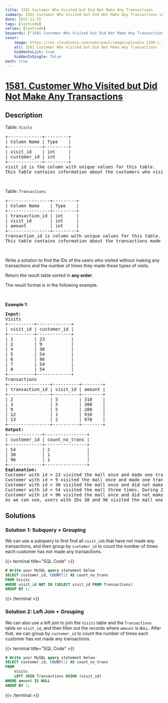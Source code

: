 ```yaml
---
title: 1581 Customer Who Visited but Did Not Make Any Transactions
summary: 1581 Customer Who Visited but Did Not Make Any Transactions LeetCode Solution Explained
date: 2022-11-25
tags: [leetcode]
series: [leetcode]
keywords: ["1581 Customer Who Visited but Did Not Make Any Transactions LeetCode Solution Explained in all languages", "1581 Customer Who Visited but Did Not Make Any Transactions", "LeetCode", "leetcode solution in Python3 C++ Java Go PHP Ruby Swift TypeScript Rust C# JavaScript C", "GeeksforGeeks", "InterviewBit", "Coding Ninjas", "HackerRank", "HackerEarth", "CodeChef", "TopCoder", "AlgoExpert", "freeCodeCamp", "Codeforces", "GitHub", "AtCoder", "Samir Paul"]
cover:
    image: https://res.cloudinary.com/samirpaul/image/upload/w_1100,c_fit,co_rgb:FFFFFF,l_text:Arial_75_bold:1581 Customer Who Visited but Did Not Make Any Transactions - Solution Explained/problem-solving.webp
    alt: 1581 Customer Who Visited but Did Not Make Any Transactions
    hiddenInList: true
    hiddenInSingle: false
math: true
---
```



# [1581. Customer Who Visited but Did Not Make Any Transactions](https://leetcode.com/problems/customer-who-visited-but-did-not-make-any-transactions)


## Description

<p>Table: <code>Visits</code></p>

<pre>
+-------------+---------+
| Column Name | Type    |
+-------------+---------+
| visit_id    | int     |
| customer_id | int     |
+-------------+---------+
visit_id is the column with unique values for this table.
This table contains information about the customers who visited the mall.
</pre>

<p>&nbsp;</p>

<p>Table: <code>Transactions</code></p>

<pre>
+----------------+---------+
| Column Name    | Type    |
+----------------+---------+
| transaction_id | int     |
| visit_id       | int     |
| amount         | int     |
+----------------+---------+
transaction_id is column with unique values for this table.
This table contains information about the transactions made during the visit_id.
</pre>

<p>&nbsp;</p>

<p>Write a&nbsp;solution to find the IDs of the users who visited without making any transactions and the number of times they made these types of visits.</p>

<p>Return the result table sorted in <strong>any order</strong>.</p>

<p>The&nbsp;result format is in the following example.</p>

<p>&nbsp;</p>
<p><strong class="example">Example 1:</strong></p>

<pre>
<strong>Input:</strong> 
Visits
+----------+-------------+
| visit_id | customer_id |
+----------+-------------+
| 1        | 23          |
| 2        | 9           |
| 4        | 30          |
| 5        | 54          |
| 6        | 96          |
| 7        | 54          |
| 8        | 54          |
+----------+-------------+
Transactions
+----------------+----------+--------+
| transaction_id | visit_id | amount |
+----------------+----------+--------+
| 2              | 5        | 310    |
| 3              | 5        | 300    |
| 9              | 5        | 200    |
| 12             | 1        | 910    |
| 13             | 2        | 970    |
+----------------+----------+--------+
<strong>Output:</strong> 
+-------------+----------------+
| customer_id | count_no_trans |
+-------------+----------------+
| 54          | 2              |
| 30          | 1              |
| 96          | 1              |
+-------------+----------------+
<strong>Explanation:</strong> 
Customer with id = 23 visited the mall once and made one transaction during the visit with id = 12.
Customer with id = 9 visited the mall once and made one transaction during the visit with id = 13.
Customer with id = 30 visited the mall once and did not make any transactions.
Customer with id = 54 visited the mall three times. During 2 visits they did not make any transactions, and during one visit they made 3 transactions.
Customer with id = 96 visited the mall once and did not make any transactions.
As we can see, users with IDs 30 and 96 visited the mall one time without making any transactions. Also, user 54 visited the mall twice and did not make any transactions.
</pre>

## Solutions

### Solution 1: Subquery + Grouping

We can use a subquery to first find all `visit_id`s that have not made any transactions, and then group by `customer_id` to count the number of times each customer has not made any transactions.

<!-- tabs:start -->

{{< terminal title="SQL Code" >}}
```sql
# Write your MySQL query statement below
SELECT customer_id, COUNT(1) AS count_no_trans
FROM Visits
WHERE visit_id NOT IN (SELECT visit_id FROM Transactions)
GROUP BY 1;
```
{{< /terminal >}}

<!-- tabs:end -->

### Solution 2: Left Join + Grouping

We can also use a left join to join the `Visits` table and the `Transactions` table on `visit_id`, and then filter out the records where `amount` is `NULL`. After that, we can group by `customer_id` to count the number of times each customer has not made any transactions.

<!-- tabs:start -->

{{< terminal title="SQL Code" >}}
```sql
# Write your MySQL query statement below
SELECT customer_id, COUNT(1) AS count_no_trans
FROM
    Visits
    LEFT JOIN Transactions USING (visit_id)
WHERE amount IS NULL
GROUP BY 1;
```
{{< /terminal >}}

<!-- tabs:end -->

<!-- end -->
